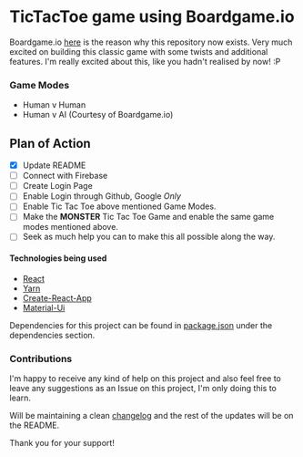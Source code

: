 # TicTacToe game using Boardgame.io

Boardgame.io [here](https://github.com/google/boardgame.io) is the reason why this repository now exists. Very much excited on building this classic game with some twists and additional features. I'm really excited about this, like you hadn't realised by now! :P

### Game Modes

* Human v Human
* Human v AI (Courtesy of Boardgame.io)

## Plan of Action

- [x] Update README
- [ ] Connect with Firebase
- [ ] Create Login Page
- [ ] Enable Login through Github, Google *Only*
- [ ] Enable Tic Tac Toe above mentioned Game Modes.
- [ ] Make the **MONSTER** Tic Tac Toe Game and enable the same game modes mentioned above.
- [ ] Seek as much help you can to make this all possible along the way.

#### Technologies being used
* [React](https://reactjs.org/)
* [Yarn](https://yarnpkg.com/en/)
* [Create-React-App](https://github.com/facebook/create-react-app)
* [Material-Ui](https://material-ui.com/)

Dependencies for this project can be found in [package.json](https://github.com/Kolhar730/boardgame.io-TicTacToe/blob/master/package.json) under the dependencies section. 

### Contributions

I'm happy to receive any kind of help on this project and also feel free to leave any suggestions as an Issue on this project, I'm only doing this to learn. 

Will be maintaining a clean [changelog](https://github.com/Kolhar730/boardgame.io-TicTacToe/blob/master/changelog.md) and the rest of the updates will be on the README. 

Thank you for your support!

